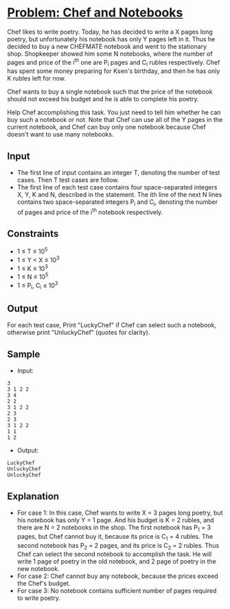 # [Problem: Chef and Notebooks](https://www.codechef.com/problems/CNOTE)

Chef likes to write poetry. Today, he has decided to write a X pages long poetry, but unfortunately his notebook has only Y pages left in it. Thus he decided to buy a new CHEFMATE notebook and went to the stationary shop. Shopkeeper showed him some N notebooks, where the number of pages and price of the i<sup>th</sup> one are P<sub>i</sub> pages and C<sub>i</sub> rubles respectively. Chef has spent some money preparing for Ksen's birthday, and then he has only K rubles left for now.

Chef wants to buy a single notebook such that the price of the notebook should not exceed his budget and he is able to complete his poetry.

Help Chef accomplishing this task. You just need to tell him whether he can buy such a notebook or not. Note that Chef can use all of the Y pages in the current notebook, and Chef can buy only one notebook because Chef doesn't want to use many notebooks.

## Input

- The first line of input contains an integer T, denoting the number of test cases. Then T test cases are follow.
- The first line of each test case contains four space-separated integers X, Y, K and N, described in the statement. The ith line of the next N lines contains two space-separated integers P<sub>i</sub> and C<sub>i</sub>, denoting the number of pages and price of the i<sup>th</sup> notebook respectively.

## Constraints

- 1 ≤ T ≤ 10<sup>5</sup>
- 1 ≤ Y < X ≤ 10<sup>3</sup>
- 1 ≤ K ≤ 10<sup>3</sup>
- 1 ≤ N ≤ 10<sup>5</sup>
- 1 ≤ P<sub>i</sub>, C<sub>i</sub> ≤ 10<sup>3</sup>

## Output

For each test case, Print "LuckyChef" if Chef can select such a notebook, otherwise print "UnluckyChef" (quotes for clarity).

## Sample

- Input:
```
3
3 1 2 2
3 4
2 2    
3 1 2 2
2 3
2 3    
3 1 2 2
1 1
1 2
```

- Output:
```
LuckyChef
UnluckyChef
UnluckyChef
```

## Explanation

- For case 1: In this case, Chef wants to write X = 3 pages long poetry, but his notebook has only Y = 1 page. And his budget is K = 2 rubles, and there are N = 2 notebooks in the shop. The first notebook has P<sub>1</sub> = 3 pages, but Chef cannot buy it, because its price is C<sub>1</sub> = 4 rubles. The second notebook has P<sub>2</sub> = 2 pages, and its price is C<sub>2</sub> = 2 rubles. Thus Chef can select the second notebook to accomplish the task. He will write 1 page of poetry in the old notebook, and 2 page of poetry in the new notebook.
- For case 2: Chef cannot buy any notebook, because the prices exceed the Chef's budget.
- For case 3: No notebook contains sufficient number of pages required to write poetry.
